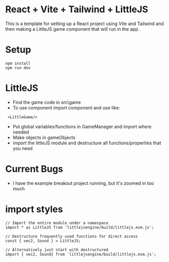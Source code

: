 # React + Vite + Tailwind + LittleJS

This is a template for setting up a React project using Vite and Tailwind and then making a LittleJS game component that will run in the app. 

# Setup
```
npm install
npm run dev
```

# LittleJS
- Find the game code in src\game
- To use component import component and use like:
```
 <LittleGame/> 
```
- Put global variables/functions in GameManager and import where needed 
- Make objects in gameObjects
- import the littleJS module and destructure all functions/properties that you need

# Current Bugs
- I have the example breakout project running, but it's zoomed in too much

# import styles
```
// Import the entire module under a namespace
import * as LittleJS from 'littlejsengine/build/littlejs.esm.js';

// Destructure frequently used functions for direct access
const { vec2, Sound } = LittleJS;

// Alternatively just start with destructured
import { vec2, Sound} from 'littlejsengine/build/littlejs.esm.js';
```